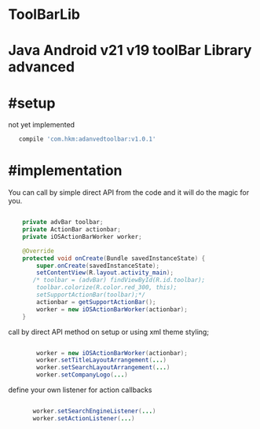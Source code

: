 # ToolBarLib
Java Android v21 v19 toolBar Library advanced
=================================================

#setup
=======
not yet implemented
```gradle
   compile 'com.hkm:adanvedtoolbar:v1.0.1'

```

#implementation
=======
You can call by simple direct API from the code and it will do the magic for you.

```java

    private advBar toolbar;
    private ActionBar actionbar;
    private iOSActionBarWorker worker;

    @Override
    protected void onCreate(Bundle savedInstanceState) {
        super.onCreate(savedInstanceState);
        setContentView(R.layout.activity_main);
       /* toolbar = (advBar) findViewById(R.id.toolbar);
        toolbar.colorize(R.color.red_300, this);
        setSupportActionBar(toolbar);*/
        actionbar = getSupportActionBar();
        worker = new iOSActionBarWorker(actionbar);
    }


```


call by direct API method on setup or using xml theme styling;
```java

        worker = new iOSActionBarWorker(actionbar);
        worker.setTitleLayoutArrangement(...)
        worker.setSearchLayoutArrangement(...)
        worker.setCompanyLogo(...)

```


define your own listener for action callbacks

```java

       worker.setSearchEngineListener(...)
       worker.setActionListener(...)

```